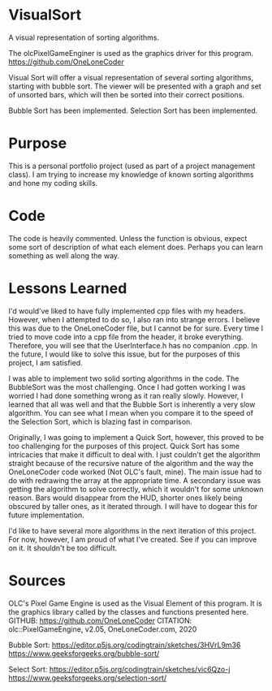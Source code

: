 # VisualSort
A visual representation of sorting algorithms.

The olcPixelGameEnginer is used as the graphics driver for this program. https://github.com/OneLoneCoder

Visual Sort will offer a visual representation of several sorting algorithms, starting with bubble sort. The viewer will be presented with a graph and set of unsorted bars, which will then be sorted into their correct positions.

Bubble Sort has been implemented. Selection Sort has been implemented.


# Purpose
This is a personal portfolio project (used as part of a project management class). I am trying to increase my knowledge of known sorting algorithms and hone my coding skills.

# Code
The code is heavily commented. Unless the function is obvious, expect some sort of description of what each element does. Perhaps you can learn something as well along the way.

# Lessons Learned
I'd would’ve liked to have fully implemented cpp files with my headers. However, when I attempted to do so, I also ran into strange errors. I believe this was due to the OneLoneCoder file, but I cannot be for sure. Every time I tried to move code into a cpp file from the header, it broke everything. Therefore, you will see that the UserInterface.h has no companion .cpp. In the future, I would like to solve this issue, but for the purposes of this project, I am satisfied.

I was able to implement two solid sorting algorithms in the code. The BubbleSort was the most challenging. Once I had gotten working I was worried I had done something wrong as it ran really slowly. However, I learned that all was well and that the Bubble Sort is inherently a very slow algorithm. You can see what I mean when you compare it to the speed of the Selection Sort, which is blazing fast in comparison.

Originally, I was going to implement a Quick Sort, however, this proved to be too challenging for the purposes of this project. Quick Sort has some intricacies that make it difficult to deal with. I just couldn't get the algorithm straight because of the recursive nature of the algorithm and the way the OneLoneCoder code worked (Not OLC's fault, mine). The main issue had to do with redrawing the array at the appropriate time. A secondary issue was getting the algorithm to solve correctly, which it wouldn't for some unknown reason. Bars would disappear from the HUD, shorter ones likely being obscured by taller ones, as it iterated through. I will have to dogear this for future implementation.

I'd like to have several more algorithms in the next iteration of this project. For now, however, I am proud of what I've created. See if you can improve on it. It shouldn't be too difficult.

# Sources
OLC's Pixel Game Engine is used as the Visual Element of this program. It is the graphics library called by the classes and functions presented here. GITHUB: https://github.com/OneLoneCoder CITATION: olc::PixelGameEngine, v2.05, OneLoneCoder.com, 2020

Bubble Sort: https://editor.p5js.org/codingtrain/sketches/3HVrL9m36 https://www.geeksforgeeks.org/bubble-sort/

Select Sort: https://editor.p5js.org/codingtrain/sketches/vic6Qzo-j https://www.geeksforgeeks.org/selection-sort/

